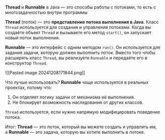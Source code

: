 **Thread** и **Runnable** в Java — это способы работы с потоками, то есть с многозадачностью внутри программы

**Thread** (поток) — это **представление потока выполнения в Java**. Класс `Thread` используется для создания и управления потоками. Когда вы создаёте объект `Thread` и вызываете его метод `start()`, он запускает новый поток выполнения.

**Runnable** — это интерфейс с одним методом `run()`. Он используется для задания задачи, которую должен выполнить поток. Вместо того чтобы расширять класс `Thread`, вы реализуете `Runnable` и передаёте его в конструктор `Thread`.

![[Pasted image 20241208171844.png]]

Что лучше использовать?
**Runnable** чаще используется в реальных проектах, потому что:
1. Он отделяет логику задачи от механизма её выполнения.
2. Не блокирует возможность наследования от других классов.

`Thread` используется, если нужно напрямую модифицировать поведение потока.

Итог: **Thread** — это поток, который вы можете создать и управлять им, а **Runnable** — это задача, которую вы хотите выполнить в потоке.